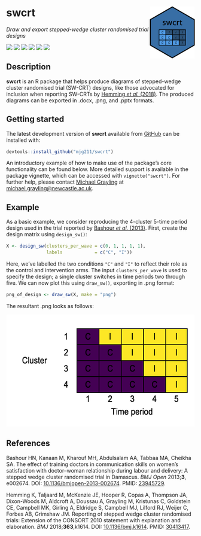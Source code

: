 
<!-- README.md is generated from README.Rmd. Please edit that file -->

# swcrt <img src='man/figures/logo.png' align="right" width="120"/>

*Draw and export stepped-wedge cluster randomised trial designs*

[![](https://www.r-pkg.org/badges/version/swcrt?color=green)](https://cran.r-project.org/package=swcrt)
[![](http://cranlogs.r-pkg.org/badges/grand-total/swcrt?color=green)](https://cran.r-project.org/package=swcrt)
[![](http://cranlogs.r-pkg.org/badges/last-month/swcrt?color=green)](https://cran.r-project.org/package=swcrt)
[![](https://img.shields.io/badge/devel%20version-0.1-blue.svg)](https://github.com/mjg211/swcrt)
[![](https://img.shields.io/github/languages/code-size/mjg211/swcrt.svg)](https://github.com/mjg211/swcrt)
![](https://img.shields.io/badge/contributions-welcome-blue.svg)

## Description

**swcrt** is an R package that helps produce diagrams of stepped-wedge
cluster randomised trial (SW-CRT) designs, like those advocated for
inclusion when reporting SW-CRTs by [Hemming *et al.*
(2018)](https://doi.org/10.1136/bmj.k1614). The produced diagrams can be
exported in .docx, .png, and .pptx formats.

## Getting started

The latest development version of **swcrt** available from
[GitHub](https://github.com/) can be installed with:

``` r
devtools::install_github("mjg211/swcrt")
```

An introductory example of how to make use of the package’s core
functionality can be found below. More detailed support is available in
the package vignette, which can be accessed with `vignette("swcrt")`.
For further help, please contact [Michael
Grayling](https://www.newcastle-biostatistics.com/people/michael_grayling/)
at <michael.grayling@newcastle.ac.uk>.

## Example

As a basic example, we consider reproducing the 4-cluster 5-time period
design used in the trial reported by [Bashour *et al.*
(2013)](https://doi.org/10.1136/bmjopen-2013-002674). First, create the
design matrix using `design_sw()`:

``` r
X <- design_sw(clusters_per_wave = c(0, 1, 1, 1, 1),
               labels            = c("C", "I"))
```

Here, we’ve labelled the two conditions `"C"` and `"I"` to reflect their
role as the control and intervention arms. The input `clusters_per_wave`
is used to specify the design; a single cluster switches in time periods
two through five. We can now plot this using `draw_sw()`, exporting in
.png format:

``` r
png_of_design <- draw_sw(X, make = "png")
```

The resultant .png looks as follows:

<img src="inst/figures/example.png" height="300"/>

## References

Bashour HN, Kanaan M, Kharouf MH, Abdulsalam AA, Tabbaa MA, Cheikha SA.
The effect of training doctors in communication skills on women’s
satisfaction with doctor–woman relationship during labour and delivery:
A stepped wedge cluster randomised trial in Damascus. *BMJ Open*
2013;**3**, e002674. DOI:
[10.1136/bmjopen-2013-002674](https://doi.org/10.1136/bmjopen-2013-002674).
PMID: [23945729](https://pubmed.ncbi.nlm.nih.gov/23945729/).

Hemming K, Taljaard M, McKenzie JE, Hooper R, Copas A, Thompson JA,
Dixon-Woods M, Aldcroft A, Doussau A, Grayling M, Kristunas C, Goldstein
CE, Campbell MK, Girling A, Eldridge S, Campbell MJ, Lilford RJ, Weijer
C, Forbes AB, Grimshaw JM. Reporting of stepped wedge cluster randomised
trials: Extension of the CONSORT 2010 statement with explanation and
elaboration. *BMJ* 2018;**363**,k1614. DOI:
[10.1136/bmj.k1614](https://doi.org/10.1136/bmj.k1614). PMID:
[30413417](https://pubmed.ncbi.nlm.nih.gov/30413417/).
